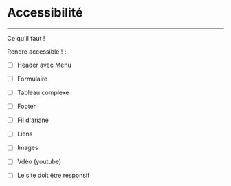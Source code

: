 # Accessibilité

---

Ce qu'il faut !

Rendre accessible ! :

- [ ] Header avec Menu
- [ ] Formulaire
- [ ] Tableau complexe
- [ ] Footer
- [ ] Fil d'ariane
- [ ] Liens
- [ ] Images
- [ ] Vdéo (youtube)

- [ ] Le site doit être responsif
